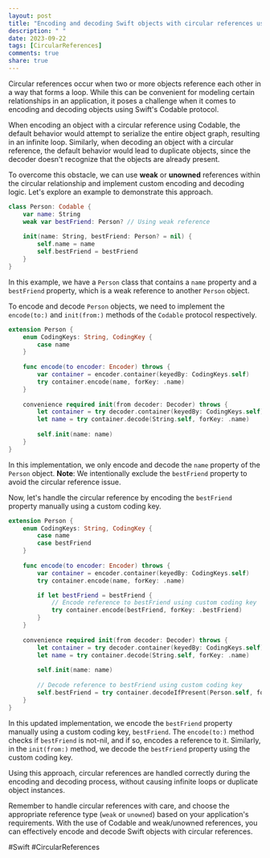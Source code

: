 ```yaml
---
layout: post
title: "Encoding and decoding Swift objects with circular references using Codable and weak/unowned references"
description: " "
date: 2023-09-22
tags: [CircularReferences]
comments: true
share: true
---
```


Circular references occur when two or more objects reference each other in a way that forms a loop. While this can be convenient for modeling certain relationships in an application, it poses a challenge when it comes to encoding and decoding objects using Swift's Codable protocol.

When encoding an object with a circular reference using Codable, the default behavior would attempt to serialize the entire object graph, resulting in an infinite loop. Similarly, when decoding an object with a circular reference, the default behavior would lead to duplicate objects, since the decoder doesn't recognize that the objects are already present.

To overcome this obstacle, we can use **weak** or **unowned** references within the circular relationship and implement custom encoding and decoding logic. Let's explore an example to demonstrate this approach.

```swift
class Person: Codable {
    var name: String
    weak var bestFriend: Person? // Using weak reference
    
    init(name: String, bestFriend: Person? = nil) {
        self.name = name
        self.bestFriend = bestFriend
    }
}
```

In this example, we have a `Person` class that contains a `name` property and a `bestFriend` property, which is a weak reference to another `Person` object.

To encode and decode `Person` objects, we need to implement the `encode(to:)` and `init(from:)` methods of the `Codable` protocol respectively.

```swift
extension Person {
    enum CodingKeys: String, CodingKey {
        case name
    }
    
    func encode(to encoder: Encoder) throws {
        var container = encoder.container(keyedBy: CodingKeys.self)
        try container.encode(name, forKey: .name)
    }
    
    convenience required init(from decoder: Decoder) throws {
        let container = try decoder.container(keyedBy: CodingKeys.self)
        let name = try container.decode(String.self, forKey: .name)
        
        self.init(name: name)
    }
}
```

In this implementation, we only encode and decode the `name` property of the `Person` object. **Note**: We intentionally exclude the `bestFriend` property to avoid the circular reference issue.

Now, let's handle the circular reference by encoding the `bestFriend` property manually using a custom coding key.

```swift
extension Person {
    enum CodingKeys: String, CodingKey {
        case name
        case bestFriend
    }
    
    func encode(to encoder: Encoder) throws {
        var container = encoder.container(keyedBy: CodingKeys.self)
        try container.encode(name, forKey: .name)

        if let bestFriend = bestFriend {
            // Encode reference to bestFriend using custom coding key
            try container.encode(bestFriend, forKey: .bestFriend)
        }
    }
    
    convenience required init(from decoder: Decoder) throws {
        let container = try decoder.container(keyedBy: CodingKeys.self)
        let name = try container.decode(String.self, forKey: .name)
        
        self.init(name: name)
        
        // Decode reference to bestFriend using custom coding key
        self.bestFriend = try container.decodeIfPresent(Person.self, forKey: .bestFriend)
    }
}
```

In this updated implementation, we encode the `bestFriend` property manually using a custom coding key, `bestFriend`. The `encode(to:)` method checks if `bestFriend` is not-nil, and if so, encodes a reference to it. Similarly, in the `init(from:)` method, we decode the `bestFriend` property using the custom coding key.

Using this approach, circular references are handled correctly during the encoding and decoding process, without causing infinite loops or duplicate object instances.

Remember to handle circular references with care, and choose the appropriate reference type (`weak` or `unowned`) based on your application's requirements. With the use of Codable and weak/unowned references, you can effectively encode and decode Swift objects with circular references.

#Swift #CircularReferences